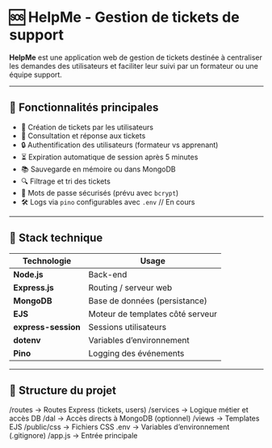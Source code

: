 # 🆘 HelpMe - Gestion de tickets de support

**HelpMe** est une application web de gestion de tickets destinée à centraliser les demandes des utilisateurs et faciliter leur suivi par un formateur ou une équipe support.

---

## 🚀 Fonctionnalités principales

- 📝 Création de tickets par les utilisateurs
- 🧾 Consultation et réponse aux tickets
- 🔒 Authentification des utilisateurs (formateur vs apprenant)
- ⏳ Expiration automatique de session après 5 minutes
- 📚 Sauvegarde en mémoire ou dans MongoDB
- 🔍 Filtrage et tri des tickets
- 🔐 Mots de passe sécurisés (prévu avec `bcrypt`)
- 🛠️ Logs via `pino` configurables avec `.env` // En cours

---

## 🧱 Stack technique

| Technologie | Usage |
|-------------|-------|
| **Node.js** | Back-end |
| **Express.js** | Routing / serveur web |
| **MongoDB** | Base de données (persistance) |
| **EJS** | Moteur de templates côté serveur |
| **express-session** | Sessions utilisateurs |
| **dotenv** | Variables d’environnement |
| **Pino** | Logging des événements | // En cours
---

## 📁 Structure du projet

/routes → Routes Express (tickets, users)
/services → Logique métier et accès DB
/dal → Accès directs à MongoDB (optionnel)
/views → Templates EJS
/public/css → Fichiers CSS
.env → Variables d’environnement (.gitignore)
/app.js → Entrée principale

